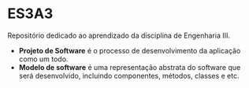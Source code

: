# ES3A3
Repositório dedicado ao aprendizado da disciplina de Engenharia III. 

* <strong>Projeto de Software</strong> é o processo de desenvolvimento da aplicação como um todo.
* <strong>Modelo de software</strong> é uma representação abstrata do software que será desenvolvido,  incluindo componentes, métodos, classes e etc.
